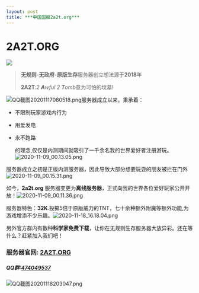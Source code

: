```yaml
---
layout: post
title: ***中国国服2a2t.org***
---
```


# **2A2T.ORG**

![](https://tietu.mclists.cn/banner/2a2t.org_25565.jpg)

> **无规则-无政府-原版生存**服务器创立想法源于**2018**年
>
> **2A2T**:*2 **A**wful 2 **T**omb*意为可怕的坟墓!

![QQ截图20201117080518.png](https://i.loli.net/2020/11/18/62kaVrRx8nmztLg.png)服务器成立以来，秉承着：

+ 不限制玩家游戏内行为

+ 用爱发电

+ 永不跑路

  的理念,仅仅是内测期间就吸引了一千余名我的世界爱好者注册游玩。![2020-11-09_00.13.05.png](https://i.loli.net/2020/11/18/El8Ucre2xN6LPGQ.png)

服务器成立之初是正版内测服务器，因此导致大部分想要玩耍的朋友被拦在门外![2020-11-09_00.15.31.png](https://i.loli.net/2020/11/18/MtgXeismxdhpyUY.png)

如今，**2a2t.org** 服务器变更为**离线服务器**，正式向我的世界各位爱好玩家公开开放！![2020-11-09_00.11.36.png](https://i.loli.net/2020/11/18/q9SUh13aAzKDour.png)

服务器特色：**32K**.投掷5倍于原版威力的TNT，七十余种额外附魔等额外功能,为游戏增添不少乐趣。![2020-11-18_16.18.04.png](https://i.loli.net/2020/11/18/p5bKFmXfyNOuC8P.png)

另外官方群内有数种**科学家免费下载**，让你在无规则生存服务器大放异彩。还在等什么？赶紧加入我们吧！

### 服务器官网: [2A2T.ORG](https://www.2a2t.org)

##### QQ群:[474049537](https://qm.qq.com/cgi-bin/qm/qr?k=06SiFVW5GRdsjqGzUfZaIAGki6lpR-Ru&jump_from=webapi)

![QQ截图20201118203047.png](https://i.loli.net/2020/11/18/Bb5peWjMr8Yaxv9.png)
